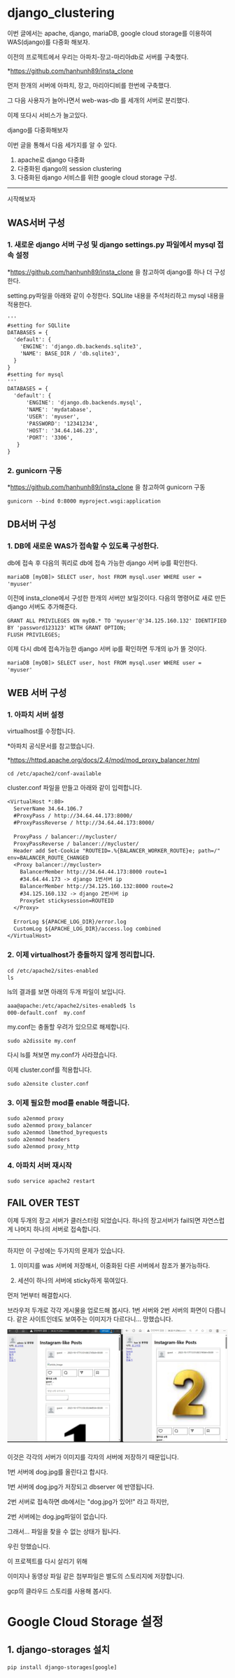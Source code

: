 # django_clustering
이번 글에서는
apache, django, mariaDB, google cloud storage를 이용하여 WAS(django)를 다중화 해보자.

이전의 프로젝트에서 우리는 아파치-장고-마리아db로 서버를 구축했다.

*https://github.com/hanhunh89/insta_clone

먼저 한개의 서버에 아파치, 장고, 마리아디비를 한번에 구축했다.

그 다음 사용자가 늘어나면서 web-was-db 를 세개의 서버로 분리했다.

이제 또다시 서비스가 늘고있다. 

django를 다중화해보자

이번 글을 통해서 다음 세가지를 알 수 있다. 
1. apache로 django 다중화
2. 다중화된 django의 session clustering
3. 다중화된 django 서비스를 위한 google cloud storage 구성.

------------------
시작해보자
## WAS서버 구성
### 1. 새로운 django 서버 구성 및 django settings.py 파일에서 mysql 접속 설정

   *https://github.com/hanhunh89/insta_clone 을 참고하여 django를 하나 더 구성한다.

  setting.py파일을 아래와 같이 수정한다. 
  SQLlite 내용을 주석처리하고 mysql 내용을 적용한다. 
  ```
  '''
  #setting for SQLlite
  DATABASES = {
    'default': {
      'ENGINE': 'django.db.backends.sqlite3',
      'NAME': BASE_DIR / 'db.sqlite3',
    }
  }
  #setting for mysql
  '''
  DATABASES = {
    'default': {
        'ENGINE': 'django.db.backends.mysql',
        'NAME': 'mydatabase',
        'USER': 'myuser',
        'PASSWORD': '12341234',
        'HOST': '34.64.146.23',
        'PORT': '3306',
     }
  }
  ```

### 2. gunicorn 구동
  *https://github.com/hanhunh89/insta_clone 을 참고하여 gunicorn 구동
  ```
  gunicorn --bind 0:8000 myproject.wsgi:application 
  ```

## DB서버 구성
### 1. DB에 새로운 WAS가 접속할 수 있도록 구성한다. 
  db에 접속 후 다음의 쿼리로 db에 접속 가능한 django 서버 ip를 확인한다.
  ```
  mariaDB [myDB]> SELECT user, host FROM mysql.user WHERE user = 'myuser'
  ```
  이전에 insta_clone에서 구성한 한개의 서버만 보일것이다.
  다음의 명령어로 새로 만든 django 서버도 추가해준다.
  ```
  GRANT ALL PRIVILEGES ON myDB.* TO 'myuser'@'34.125.160.132' IDENTIFIED BY 'password123123' WITH GRANT OPTION;
  FLUSH PRIVILEGES;
  ```
  이제 다시 db에 접속가능한 django 서버 ip를 확인하면 두개의 ip가 뜰 것이다.
  ```
  mariaDB [myDB]> SELECT user, host FROM mysql.user WHERE user = 'myuser'
  ```


## WEB 서버 구성 
### 1. 아파치 서버 설정

   virtualhost를 수정합니다.

   *아파치 공식문서를 참고했습니다.
   
   *https://httpd.apache.org/docs/2.4/mod/mod_proxy_balancer.html
   ```
   cd /etc/apache2/conf-available
   ```
   cluster.conf 파일을 만들고 아래와 같이 입력합니다.
   ```
   <VirtualHost *:80>
     ServerName 34.64.106.7
     #ProxyPass / http://34.64.44.173:8000/
     #ProxyPassReverse / http://34.64.44.173:8000/

     ProxyPass / balancer://mycluster/
     ProxyPassReverse / balancer://mycluster/
     Header add Set-Cookie "ROUTEID=.%{BALANCER_WORKER_ROUTE}e; path=/" env=BALANCER_ROUTE_CHANGED
     <Proxy balancer://mycluster>
       BalancerMember http://34.64.44.173:8000 route=1
       #34.64.44.173 -> django 1번서버 ip
       BalancerMember http://34.125.160.132:8000 route=2
       #34.125.160.132 -> django 2번서버 ip
       ProxySet stickysession=ROUTEID
     </Proxy>  
        
     ErrorLog ${APACHE_LOG_DIR}/error.log
     CustomLog ${APACHE_LOG_DIR}/access.log combined
   </VirtualHost>
   ```

### 2. 이제 virtualhost가 충돌하지 않게 정리합니다.
   ```
   cd /etc/apache2/sites-enabled
   ls
   ```
   ls의 결과를 보면 아래의 두개 파일이 보입니다.
   ```
   aaa@apache:/etc/apache2/sites-enabled$ ls
   000-default.conf  my.conf
   ```
   my.conf는 충돌할 우려가 있으므로 해제합니다.
   ```
   sudo a2dissite my.conf
   ```
   다시 ls를 쳐보면 my.conf가 사라졌습니다.

   이제 cluster.conf를 적용합니다.
   ```
   sudo a2ensite cluster.conf
   ```

### 3. 이제 필요한 mod를 enable 해줍니다. 
   ```
   sudo a2enmod proxy
   sudo a2enmod proxy_balancer
   sudo a2enmod lbmethod_byrequests
   sudo a2enmod headers
   sudo a2enmod proxy_http
   ```

### 4. 아파치 서버 재시작
   ```
   sudo service apache2 restart
   ```

## FAIL OVER TEST
   이제 두개의 장고 서버가 클러스터링 되었습니다. 
   하나의 장고서버가 fail되면 자연스럽게 나머지 하나의 서버로 접속합니다.

------------------------------------------------

하지만 이 구성에는 두가지의 문제가 있습니다.

1. 이미지를 was 서버에 저장해서, 이중화된 다른 서버에서 참조가 불가능하다.

2. 세션이 하나의 서버에 sticky하게 묶여있다.

먼저 1번부터 해결합시다. 

브라우저 두개로 각각 게시물을 업로드해 봅시다.
1번 서버와 2번 서버의 화면이 다릅니다. 
같은 사이트인데도 보여주는 이미지가 다르다니... 망했습니다. 


![1번서버 이미지](two_server_has_different_file.jpg)


이것은 각각의 서버가 이미지를 각자의 서버에 저장하기 때문입니다.

1번 서버에 dog.jpg를 올린다고 합시다.

1번 서버에 dog.jpg가 저장되고 dbserver 에 반영됩니다.

2번 서버로 접속하면 db에서는 "dog.jpg가 있어!" 라고 하지만,

2번 서버에는 dog.jpg파일이 없습니다. 

그래서... 파일을 찾을 수 없는 상태가 됩니다.

우린 망했습니다.

이 프로젝트를 다시 살리기 위해

이미지나 동영상 파일 같은 첨부파일은 별도의 스토리지에 저장합니다.

gcp의 클라우드 스토리를 사용해 봅시다.

# Google Cloud Storage 설정

## 1. django-storages 설치
  ```
  pip install django-storages[google]
  ```
